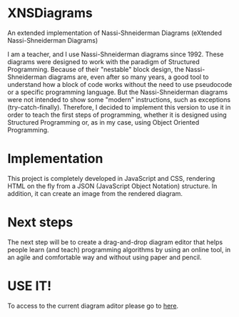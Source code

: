 # XNSDiagrams

An extended implementation of Nassi-Shneiderman Diagrams (eXtended Nassi-Shneiderman Diagrams)

I am a teacher, and I use Nassi-Shneiderman diagrams since 1992.
These diagrams were designed to work with the paradigm of Structured Programming.
Because of their "nestable" block design, the Nassi-Shneiderman diagrams are, even after so many years, a good tool to understand how a block of code works without the need to use pseudocode or a specific programming language.
But the Nassi-Shneiderman diagrams were not intended to show some "modern" instructions, such as exceptions (try-catch-finally).
Therefore, I decided to implement this version to use it in order to teach the first steps of programming, whether it is designed using Structured Programming or, as in my case, using Object Oriented Programming.

# Implementation

This project is completely developed in JavaScript and CSS, rendering HTML on the fly from a JSON (JavaScript Object Notation) structure.
In addition, it can create an image from the rendered diagram.

# Next steps

The next step will be to create a drag-and-drop diagram editor that helps people learn (and teach) programming algorithms by using an online tool, in an agile and comfortable way and without using paper and pencil.

# USE IT!

To access to the current diagram aditor please go to <a href="https://axxonita.github.io/XNSDiagrams/">here</a>.
